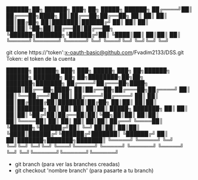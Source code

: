   ██████╗██╗      ██████╗ ███╗   ██╗ █████╗ ██████╗ 
 ██╔════╝██║     ██╔═══██╗████╗  ██║██╔══██╗██╔══██╗
 ██║     ██║     ██║   ██║██╔██╗ ██║███████║██████╔╝
 ██║     ██║     ██║   ██║██║╚██╗██║██╔══██║██╔══██╗
 ╚██████╗███████╗╚██████╔╝██║ ╚████║██║  ██║██║  ██║
  ╚═════╝╚══════╝ ╚═════╝ ╚═╝  ╚═══╝╚═╝  ╚═╝╚═╝  ╚═╝
                                                   
git clone https://'token':x-oauth-basic@github.com/Fvadim2133/DSS.git  
Token: el token de la cuenta 


 ██████╗ ██████╗ ███╗   ███╗ █████╗ ███╗   ██╗██████╗  ██████╗ ███████╗    ██╗   ██╗████████╗██╗██╗     ███████╗███████╗
██╔════╝██╔═══██╗████╗ ████║██╔══██╗████╗  ██║██╔══██╗██╔═══██╗██╔════╝    ██║   ██║╚══██╔══╝██║██║     ██╔════╝██╔════╝
██║     ██║   ██║██╔████╔██║███████║██╔██╗ ██║██║  ██║██║   ██║███████╗    ██║   ██║   ██║   ██║██║     █████╗  ███████╗
██║     ██║   ██║██║╚██╔╝██║██╔══██║██║╚██╗██║██║  ██║██║   ██║╚════██║    ██║   ██║   ██║   ██║██║     ██╔══╝  ╚════██║
╚██████╗╚██████╔╝██║ ╚═╝ ██║██║  ██║██║ ╚████║██████╔╝╚██████╔╝███████║    ╚██████╔╝   ██║   ██║███████╗███████╗███████║
 ╚═════╝ ╚═════╝ ╚═╝     ╚═╝╚═╝  ╚═╝╚═╝  ╚═══╝╚═════╝  ╚═════╝ ╚══════╝     ╚═════╝    ╚═╝   ╚═╝╚══════╝╚══════╝╚══════╝
                                                                                                                        
 - git branch  (para ver las branches creadas)
 - git checkout 'nombre branch' (para pasarte a tu branch)                                                                                                         

